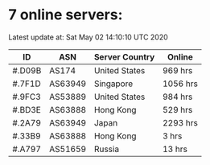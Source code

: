 # 7 online servers:

Latest update at: Sat May 02 14:10:10 UTC 2020

| ID | ASN | Server Country | Online |
| -- | --- | -------------- | ------ |
| #.D09B | AS174 | United States | 969 hrs |
| #.7F1D | AS63949 | Singapore | 1056 hrs |
| #.9FC3 | AS53889 | United States | 984 hrs |
| #.BD3E | AS63888 | Hong Kong | 529 hrs |
| #.2A79 | AS63949 | Japan | 2293 hrs |
| #.33B9 | AS63888 | Hong Kong | 3 hrs |
| #.A797 | AS51659 | Russia | 13 hrs |


